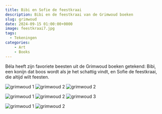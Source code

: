 ```yaml
---
title: Bibi en Sofie de feestkraai 
description: Bibi en de feestkraai van de Grimwoud boeken
slug: grimwoud
date: 2024-09-15 01:00:00+0000
image: feestkraai7.jpg
tags:
  - Tekeningen
categories:
    - Art
    - Books
---
```


Béla heeft zijn favoriete beesten uit de Grimwoud boeken getekend: Bibi, een konijn dat boos wordt als je het schattig vindt, en Sofie de feestkraai, die altijd wilt feesten.

![](bibbie.jpg "grimwoud 1") ![](feestkraai1.jpg "grimwoud 2") ![](feestkraai2.jpg "grimwoud 2") 

![](feestkraai3.jpg "grimwoud 1") ![](feestkraai4.jpg "grimwoud 2") ![](feestkraai5.jpg "grimwoud 3")

![](feestkraai6.jpg "grimwoud 1") ![](feestkraai7.jpg "grimwoud 2")
